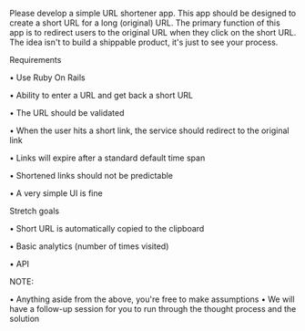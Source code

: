 Please develop a simple URL shortener app. This app should be designed to create a short URL for a long (original) URL. The primary function of this app is to redirect users to the original URL when they click on the short URL. The idea isn't to build a shippable product, it's just to see your process. 

Requirements

 • Use Ruby On Rails

 • Ability to enter a URL and get back a short URL

 • The URL should be validated

 • When the user hits a short link, the service should redirect to the original link

 • Links will expire after a standard default time span

 • Shortened links should not be predictable

 • A very simple UI is fine 

Stretch goals

 • Short URL is automatically copied to the clipboard

 • Basic analytics (number of times visited)

 • API 

NOTE:

 • Anything aside from the above, you're free to make assumptions
 • We will have a follow-up session for you to run through the thought process and the solution

